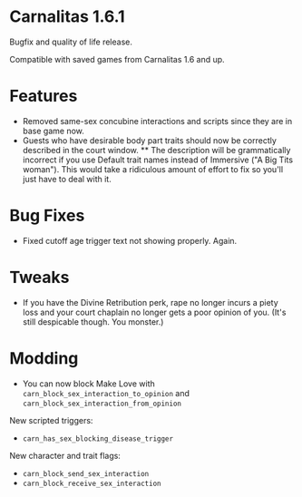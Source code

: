 # Carnalitas 1.6.1

Bugfix and quality of life release.

Compatible with saved games from Carnalitas 1.6 and up.

# Features

* Removed same-sex concubine interactions and scripts since they are in base game now.
* Guests who have desirable body part traits should now be correctly described in the court window.
** The description will be grammatically incorrect if you use Default trait names instead of Immersive ("A Big Tits woman"). This would take a ridiculous amount of effort to fix so you'll just have to deal with it.

# Bug Fixes

* Fixed cutoff age trigger text not showing properly. Again.

# Tweaks

* If you have the Divine Retribution perk, rape no longer incurs a piety loss and your court chaplain no longer gets a poor opinion of you. (It's still despicable though. You monster.)

# Modding

* You can now block Make Love with `carn_block_sex_interaction_to_opinion` and `carn_block_sex_interaction_from_opinion`

New scripted triggers:
* `carn_has_sex_blocking_disease_trigger`

New character and trait flags:
* `carn_block_send_sex_interaction`
* `carn_block_receive_sex_interaction`